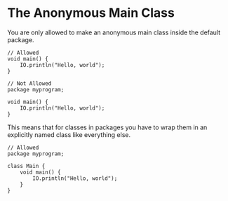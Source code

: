 # The Anonymous Main Class

You are only allowed to make an anonymous main class
inside the default package.

```java,no_run
// Allowed
void main() {
    IO.println("Hello, world");
}
```

```java,does_not_compile
// Not Allowed
package myprogram;

void main() {
    IO.println("Hello, world");
}
```

This means that for classes in packages you have to wrap them in 
an explicitly named class like everything else.

```java,no_run
// Allowed
package myprogram;

class Main {
    void main() {
        IO.println("Hello, world");
    }
}
```